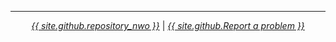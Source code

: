 <hr />
<p align="center">
    <em><a href="{{ site.github.repository_url }}">{{ site.github.repository_nwo }}</a></em>
    |
    <em><a href="issues_url">{{ site.github.Report a problem }}</a></em>
</p>

